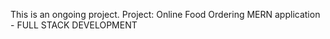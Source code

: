 This is an ongoing project.
Project: Online Food Ordering MERN application - FULL STACK DEVELOPMENT
